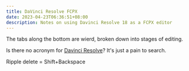 ```yaml
---
title: DaVinci Resolve FCPX
date: 2023-04-23T06:36:51+08:00
description: Notes on using Davinci Resolve 18 as a FCPX editor
---
```


The tabs along the bottom are wierd, broken down into stages of editing.

Is there no acronym for [Davinci Resolve](https://www.reddit.com/r/davinciresolve/)? It's just a pain to search.


Ripple delete = Shift+Backspace
